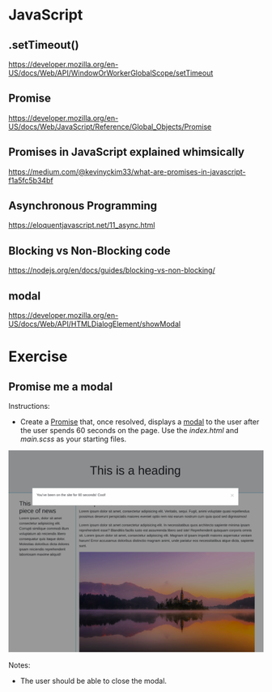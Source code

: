 # JavaScript

## .setTimeout()

https://developer.mozilla.org/en-US/docs/Web/API/WindowOrWorkerGlobalScope/setTimeout

## Promise

https://developer.mozilla.org/en-US/docs/Web/JavaScript/Reference/Global_Objects/Promise

## Promises in JavaScript explained whimsically

https://medium.com/@kevinyckim33/what-are-promises-in-javascript-f1a5fc5b34bf

## Asynchronous Programming

https://eloquentjavascript.net/11_async.html

## Blocking vs Non-Blocking code

https://nodejs.org/en/docs/guides/blocking-vs-non-blocking/

## modal

https://developer.mozilla.org/en-US/docs/Web/API/HTMLDialogElement/showModal

# Exercise

## Promise me a modal

Instructions:

* Create a [Promise](https://developer.mozilla.org/en-US/docs/Web/JavaScript/Reference/Global_Objects/Promise) that, once resolved, displays a [modal](https://developer.mozilla.org/en-US/docs/Web/API/HTMLDialogElement/showModal) to the user after the user spends 60 seconds on the page. Use the _index.html_ and _main.scss_ as your starting files.

![Example](./image/modal.png)

Notes:

* The user should be able to close the modal.